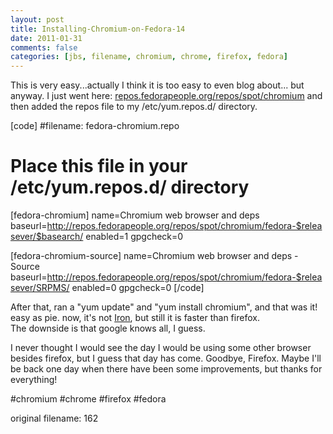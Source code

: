 ```yaml
---
layout: post
title: Installing-Chromium-on-Fedora-14
date: 2011-01-31
comments: false
categories: [jbs, filename, chromium, chrome, firefox, fedora]
---
```


This is very easy...actually I think it is too easy to even blog about... but anyway.
I just went here: <a href="http://repos.fedorapeople.org/repos/spot/chromium/ ">repos.fedorapeople.org/repos/spot/chromium</a> and then added the repos file to my /etc/yum.repos.d/ directory.

[code]
#filename: fedora-chromium.repo
# Place this file in your /etc/yum.repos.d/ directory
[fedora-chromium]
name=Chromium web browser and deps
baseurl=http://repos.fedorapeople.org/repos/spot/chromium/fedora-$releasever/$basearch/
enabled=1
gpgcheck=0

[fedora-chromium-source]
name=Chromium web browser and deps - Source
baseurl=http://repos.fedorapeople.org/repos/spot/chromium/fedora-$releasever/SRPMS/
enabled=0
gpgcheck=0
[/code]


After that, ran a "yum update" and "yum install chromium", and that was it!
easy as pie.  now, it's not <a href="http://www.srware.net/en/software_srware_iron.php">Iron</a>, but still it is faster than firefox.  
The downside is that google knows all, I guess.  

I never thought I would see the day I would be using some other browser besides firefox, but I guess that day has come.
Goodbye, Firefox.  Maybe I'll be back one day when there have been some improvements, but thanks for everything!

#chromium #chrome #firefox #fedora

 original filename: 162